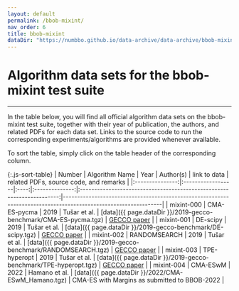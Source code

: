 ```yaml
---
layout: default
permalink: /bbob-mixint/
nav_order: 6
title: bbob-mixint
dataDir: "https://numbbo.github.io/data-archive/data-archive/bbob-mixint/"
---
```


# Algorithm data sets for the bbob-mixint test suite  #
---


<!-- Make tables sortable -->
<script type="text/javascript" src="{{site.baseurl}}/sort-table.js"></script>

In the table below, you will find all official algorithm data sets on the bbob-mixint test suite, 
together with their year of publication, the authors, and related PDFs for each data set. Links to the 
source code to run the corresponding experiments/algorithms are provided whenever available.

To sort the table, simply click on the table header of the corresponding column.


{:.js-sort-table}
|     Number      |   Algorithm Name  | Year |   Author(s)    |                        link to data                                    | related PDFs, source code, and remarks                                                                         |
|:---------------:|:------------------|:----:|:--------------:|:----------------------------------------------------------------------:|----------------------------------------------------------------------------------------------------------------|
| mixint-000      | CMA-ES-pycma      | 2019 | Tušar et al.   | [data]({{ page.dataDir }}/2019-gecco-benchmark/CMA-ES-pycma.tgz)       | [GECCO paper](https://hal.inria.fr/hal-02067932/file/2019_GECCO_Mixint_Suites.pdf)                             |
| mixint-001      | DE-scipy          | 2019 | Tušar et al.   | [data]({{ page.dataDir }}/2019-gecco-benchmark/DE-scipy.tgz)           | [GECCO paper](https://hal.inria.fr/hal-02067932/file/2019_GECCO_Mixint_Suites.pdf)                             |
| mixint-002      | RANDOMSEARCH      | 2019 | Tušar et al.   | [data]({{ page.dataDir }}/2019-gecco-benchmark/RANDOMSEARCH.tgz)       | [GECCO paper](https://hal.inria.fr/hal-02067932/file/2019_GECCO_Mixint_Suites.pdf)                             |
| mixint-003      | TPE-hyperopt      | 2019 | Tušar et al.   | [data]({{ page.dataDir }}/2019-gecco-benchmark/TPE-hyperopt.tgz)       | [GECCO paper](https://hal.inria.fr/hal-02067932/file/2019_GECCO_Mixint_Suites.pdf)                             |
| mixint-004      | CMA-ESwM          | 2022 | Hamano et al.  | [data]({{ page.dataDir }}/2022/CMA-ESwM_Hamano.tgz)                    | CMA-ES with Margins as submitted to BBOB-2022                                                                  |


<link rel="stylesheet" href="{{ '/assets/css/custom.css' | relative_url }}"/>
